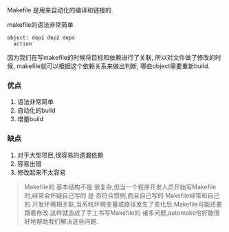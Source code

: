 Makefile 是用来自动化的编译和链接的.

makefile的语法非常简单

```make
object: dep1 dep2 deps
  action
```

因为我们在写makefile的时候将目标和依赖进行了关联, 所以对文件做了修改的时候, makefile就可以根据这个依赖关系来做出判断, 哪些object需要重新build.

### 优点
1. 语法非常简单
2. 自动化的build
3. 增量build

### 缺点
1. 对于大型项目,很容易的遗漏依赖
2. 容易出错
3. 修改起来不太容易

> Makefile的 基本结构不是 很复杂,但当一个程序开发人员开始写Makefile时,经常会怀疑自己写的 是 否符合惯例,而且自己写的 Makefile经常和自己的 开发环境相关联,当系统环境变量或路径发生了变化后,Makefile可能还要跟着修改.这样就造成了手工书写Makefile的 诸多问题,automake恰好能很好地帮助我们解决这些问题.


